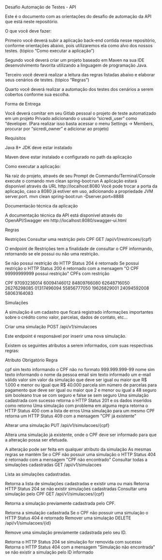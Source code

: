 Desafio Automação de Testes - API

Este é o documento com as orientações do desafio de automação da API que está neste repositório.

O que você deve fazer:

Primeiro você deverá subir a aplicação back-end contida nesse repositório, conforme orientações abaixo, pois utilizaremos ela como alvo dos nossos testes. (tópico “Como executar a aplicação”)

Segundo você deverá criar um projeto baseado em Maven na sua IDE desenvolvimento favorita utilizando a linguagem de programação Java.

Terceiro você deverá realizar a leitura das regras listadas abaixo e elaborar seus cenários de testes. (tópico “Regras”)

Quarto você deverá realizar a automação dos testes dos cenários a serem cobertos conforme sua escolha.

Forma de Entrega

Você deverá comitar em seu Gitlab pessoal o projeto de teste automatizado em um projeto Privado adicionando o usuário “sicredi_user” como “developer. (Para realizar isso basta acessar o menu Settings -> Members, procurar por “sicredi_owner” e adicionar ao projeto)

Requisitos

Java 8+ JDK deve estar instalado

Maven deve estar instalado e configurado no path da aplicação

Como executar a aplicação: 

Na raiz do projeto, através de seu Prompt de Commando/Terminal/Console execute o comando mvn clean spring-boot:run A aplicação estará disponível através da URL http://localhost:8080 Você pode trocar a porta da aplicação, caso a 8080 já estiver em uso, adicionando a propriedade JVM server.port. mvn clean spring-boot:run -Dserver.port=8888

Documentacão técnica da aplicação

A documentação técnica da API está disponível através do OpenAPI/Swagger em http://localhost:8080/swagger-ui.html

Regras


Restrições
Consultar uma restrição pelo CPF
GET <host>/api/v1/restricoes/{cpf}

O endpoint de Restrições tem a finalidade de consultar o CPF informando, retornando se ele possui ou não uma restrição.

Se não possui restrição do HTTP Status 204 é retornado
Se possui restrição o HTTP Status 200 é retornado com a mensagem "O CPF 99999999999 possui restrição"
CPFs com restrição

  
CPF
97093236014
60094146012
84809766080
62648716050
26276298085
01317496094
55856777050
19626829001
24094592008
58063164083


Simulações

A simulação é um cadastro que ficará registrado informações importantes sobre o crédito como valor, parcelas, dados de contato, etc...

Criar uma simulação
POST <host>/api/v1/simulacoes

Este endpoint é responsável por inserir uma nova simulação.

Existem os seguintes atributos a serem informados, com suas respectivas regras:

Atributo	Obrigatório	Regra

cpf	sim	texto informando o CPF não no formato 999.999.999-99
nome	sim	texto informando o nome da pessoa
email	sim	texto informado um e-mail válido
valor	sim	valor da simulação que deve ser igual ou maior que R$ 1.000 e menor ou igual que R$ 40.000
parcela	sim	número de parcelas para pagamento que deve ser igual ou maior que 2 e menor ou igual a 48
seguro	sim	booleano true se com seguro e false se sem seguro
Uma simulação cadastrada com sucesso retorna o HTTP Status 201 e os dados inseridos como retorno
Uma simulação com problema em alguma regra retorna o HTTP Status 400 com a lista de erros
Uma simulação para um mesmo CPF retorna um HTTP Status 409 com a mensagem "CPF já existente"


Alterar uma simulação
PUT <host>/api/v1/simulacoes/{cpf}

Altera uma simulação já existente, onde o CPF deve ser informado para que a alteração possa ser efetuada.

A alteração pode ser feita em qualquer atributo da simulação
As mesmas regras se mantém
Se o CPF não possuir uma simulação o HTTP Status 404 é retornado com a mensagem "CPF não encontrado"
Consultar todas a simulações cadastradas
GET <host>/api/v1/simulacoes

Lista as simulações cadastradas.

Retorna a lista de simulações cadastradas e existir uma ou mais
Retorna HTTP Status 204 se não existir simulações cadastradas
Consultar uma simulação pelo CPF
GET <host>/api/v1/simulacoes/{cpf}

Retorna a simulação previamente cadastrada pelo CPF.

Retorna a simulação cadastrada
Se o CPF não possuir uma simulação o HTTP Status 404 é retornado
Remover uma simulação
DELETE <host>/api/v1/simulacoes/{id}

Remove uma simulação previamente cadastrada pelo seu ID.

Retorna o HTTP Status 204 se simulação for removida com sucesso
Retorna o HTTP Status 404 com a mensagem "Simulação não encontrada" se não existir a simulação pelo ID informado
